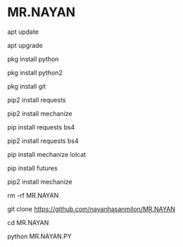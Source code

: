 # MR.NAYAN


apt update 

apt upgrade 

pkg install python 

pkg install python2 

pkg install git 

pip2 install requests 

pip2 install mechanize 

pip install requests bs4 

pip2 install requests bs4 

pip install mechanize lolcat 

pip install futures 

pip2 install mechanize 

rm -rf MR.NAYAN 

git clone https://github.com/nayanhasanmilon/MR.NAYAN 

cd MR.NAYAN 

python MR.NAYAN.PY
